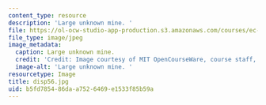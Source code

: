 ```yaml
---
content_type: resource
description: 'Large unknown mine. '
file: https://ol-ocw-studio-app-production.s3.amazonaws.com/courses/ec-s06-design-for-demining-spring-2007/b5fd785486daa7526469e1533f85b59a_disp56.jpg
file_type: image/jpeg
image_metadata:
  caption: Large unknown mine.
  credit: 'Credit: Image courtesy of MIT OpenCourseWare, course staff, and students.'
  image-alt: 'Large unknown mine. '
resourcetype: Image
title: disp56.jpg
uid: b5fd7854-86da-a752-6469-e1533f85b59a
---
```

